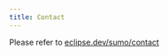 ```yaml
---
title: Contact
---
```


Please refer to [eclipse.dev/sumo/contact](https://eclipse.dev/sumo/contact/)